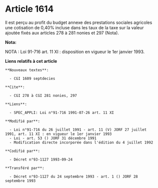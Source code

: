 # Article 1614

Il est perçu au profit du budget annexe des prestations sociales agricoles une cotisation de 0,40% incluse dans les taux de
la taxe sur la valeur ajoutée fixés aux articles 278 à 281 nonies et 297 (Nota).

**Nota:**

NOTA : Loi 91-716 art. 11 XI : disposition en vigueur le 1er janvier 1993.

**Liens relatifs à cet article**

	**Nouveaux textes**:

	  - CGI 1609 septdecies

	**Cite**:

	  - CGI 278 à CGI 281 nonies, 297

	**Liens**:

	  - SPEC_APPLI: Loi n°91-716 1991-07-26 art. 11 XI

	**Modifié par**:

	  - Loi n°91-716 du 26 juillet 1991 - art. 11 (V) JORF 27 juillet 1991, art. 11 XI : en vigueur le 1er janvier 1993
	  - Loi - art. 53 () JORF 31 décembre 1991
	  - Modification directe incorporée dans l'édition du 4 juillet 1992

	**Codifié par**:

	  - Décret n°93-1127 1993-09-24

	**Transféré par**:

	  - Décret n°93-1127 du 24 septembre 1993 - art. 1 () JORF 28 septembre 1993
